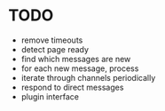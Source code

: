 # TODO

* remove timeouts
* detect page ready
* find which messages are new
* for each new message, process
* iterate through channels periodically
* respond to direct messages
* plugin interface
